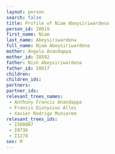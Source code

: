 ```yaml
---
layout: person
search: false
title: Profile of Niam Abeysiriwardena
person_id: I0919
first_name: Niam
last_name: Abeysiriwardena
full_name: Niam Abeysiriwardena
mother: Angela Anandappa
mother_id: I0592
father: Nish Abeysiriwardena
father_id: I0917
children:
children_ids:
partners:
partner_ids:
relevant_trees_names:
 - Anthony Francis Anandappa
 - Francis Dionysius Alles
 - Xavier Rodrigo Muniarem
relevant_trees_ids:
 - I500087
 - I0736
 - I1278
sex: M
---
```


